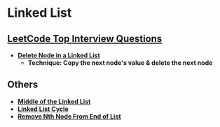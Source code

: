 # Linked List


## [LeetCode Top Interview Questions](https://leetcode.com/explore/interview/card/top-interview-questions-easy/93/linked-list/)

- **[Delete Node in a Linked List](https://leetcode.com/explore/interview/card/top-interview-questions-easy/93/linked-list/553/)**
  - **Technique: Copy the next node's value & delete the next node**


## Others
- **[Middle of the Linked List](https://leetcode.com/problems/middle-of-the-linked-list/description/?envType=daily-question&envId=2024-03-07)**
- **[Linked List Cycle](https://leetcode.com/problems/linked-list-cycle/description/?envType=daily-question&envId=2024-03-06)**
- **[Remove Nth Node From End of List](https://leetcode.com/problems/remove-nth-node-from-end-of-list/description/?envType=daily-question&envId=2024-03-03)**
